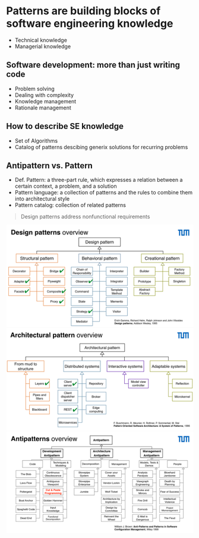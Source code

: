 # Patterns are building blocks of software engineering knowledge

- Technical knowledge
- Managerial knowledge

## Software development: more than just writing code

- Problem solving
- Dealing with complexity
- Knowledge management
- Rationale management

## How to describe SE knowledge

- Set of Algorithms
- Catalog of patterns descibing generix solutions for recurring problems

## Antipattern vs. Pattern

- Def. Pattern: a three-part rule, which expresses a relation between a certain context, a problem, and a solution
- Pattern language: a collection of patterns and the rules to combine them into architectural style
- Pattern catalog: collection of related patterns

> Design patterns address nonfunctional requirements

![design patterns](assets/design-patterns.png)
![arch patterns](assets/arch-patterns.png)
![!antipatterns](assets/antipatterns.png)
